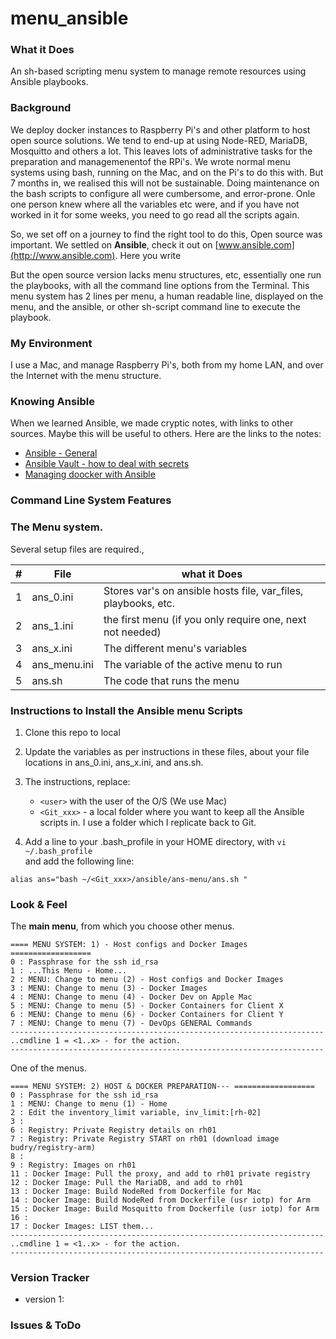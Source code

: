 # menu_ansible

### What it Does
An sh-based scripting menu system to manage remote resources using Ansible playbooks.

### Background
We deploy docker instances to Raspberry Pi's and other platform to host open source solutions. We tend to end-up at using Node-RED, MariaDB, Mosquitto and others a lot. This leaves lots of administrative tasks for the preparation and managemenentof the RPi's. We wrote normal menu systems using bash, running on the Mac, and on the Pi's to do this with. But 7 months in, we realised this will not be sustainable. Doing maintenance on the bash scripts to configure all were cumbersome, and error-prone. Onle one person knew where all the variables etc were, and if you have not worked in it for some weeks, you need to go read all the scripts again.

So, we set off on a journey to find the right tool to do this, Open source was important. We settled on **Ansible**, check it out on [www.ansible.com](http://www.ansible.com). Here you write

But the open source version lacks menu structures, etc, essentially one run the playbooks, with all the command line options from the Terminal. This menu system has 2 lines per menu, a human readable line, displayed on the menu, and the ansible, or other sh-script command line to execute the playbook.

### My Environment
I use a Mac, and manage Raspberry Pi's, both from my home LAN, and over the Internet with the menu structure.

### Knowing Ansible

When we learned Ansible, we made cryptic notes, with links to other sources. Maybe this will be useful to others. Here are the links to the notes:
- [Ansible - General](https://github.com/IoTPlay/docker-iotplay-standards/blob/master/README/READ2-ansible.md)
- [Ansible Vault - how to deal with secrets](https://github.com/IoTPlay/docker-iotplay-standards/blob/master/README/READ3-ansible-vault.md)
- [Managing doocker with Ansible](https://github.com/IoTPlay/docker-iotplay-standards/blob/master/README/READ4-ansible_docker.md)

### Command Line System Features

### The Menu system.

Several setup files are required.,

|#|File     | what it Does
|-|---------|--------------
|1|ans_0.ini|Stores var's on ansible hosts file, var_files, playbooks, etc.
|2|ans_1.ini|the first menu (if you only require one, next not needed)
|3|ans_x.ini|The different menu's variables
|4|ans_menu.ini|The variable of the active menu to run
|5|ans.sh| The code that runs the menu|

### Instructions to Install the Ansible menu Scripts

1. Clone this repo to local
2. Update the variables as per instructions in these files, about your file locations in ans_0.ini, ans_x.ini, and ans.sh.
3. The instructions, replace:
    - `<user>` with the user of the O/S  (We use Mac)
    - `<Git_xxx>` - a local folder where you want to keep all the Ansible scripts in. I use a folder which I replicate back to Git.

4. Add a line to your .bash_profile in your HOME directory, with
  `vi ~/.bash_profile`   
  and add the following line:   

  `alias ans="bash ~/<Git_xxx>/ansible/ans-menu/ans.sh "`


### Look & Feel

The **main menu**, from which you choose other menus.
```
==== MENU SYSTEM: 1) - Host configs and Docker Images ==================
0 : Passphrase for the ssh id_rsa
1 : ...This Menu - Home...
2 : MENU: Change to menu (2) - Host configs and Docker Images
3 : MENU: Change to menu (3) - Docker Images
4 : MENU: Change to menu (4) - Docker Dev on Apple Mac
5 : MENU: Change to menu (5) - Docker Containers for Client X
6 : MENU: Change to menu (6) - Docker Containers for Client Y
7 : MENU: Change to menu (7) - DevOps GENERAL Commands
----------------------------------------------------------------------
..cmdline 1 = <1..x> - for the action.
----------------------------------------------------------------------
```

One of the menus.
```
==== MENU SYSTEM: 2) HOST & DOCKER PREPARATION--- ==================
0 : Passphrase for the ssh id_rsa
1 : MENU: Change to menu (1) - Home
2 : Edit the inventory_limit variable, inv_limit:[rh-02]
3 :
6 : Registry: Private Registry details on rh01
7 : Registry: Private Registry START on rh01 (download image budry/registry-arm)
8 :
9 : Registry: Images on rh01
11 : Docker Image: Pull the proxy, and add to rh01 private registry
12 : Docker Image: Pull the MariaDB, and add to rh01
13 : Docker Image: Build NodeRed from Dockerfile for Mac
14 : Docker Image: Build NodeRed from Dockerfile (usr iotp) for Arm
15 : Docker Image: Build Mosquitto from Dockerfile (usr iotp) for Arm
16 :
17 : Docker Images: LIST them...
----------------------------------------------------------------------
..cmdline 1 = <1..x> - for the action.
----------------------------------------------------------------------
```
### Version Tracker
- version 1:


### Issues & ToDo
